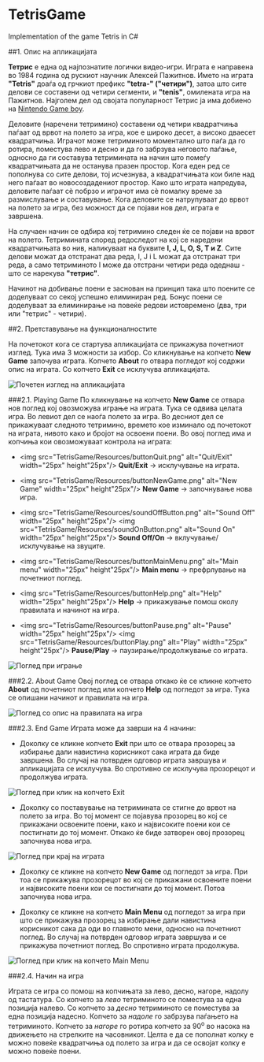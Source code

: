 ﻿TetrisGame
===================

Implementation of the game Tetris in C#




##1. Опис на апликацијата

**Тетрис** е една од најпознатите логички видео-игри. Играта е направена во 1984 година од рускиот научник Алексей Пажитнов. Името на играта **"Tetris"** доаѓа од грчкиот префикс **"tetra-" ("четири")**, затоа што сите делови се составени од четири сегменти, и **"tenis"**, омилената игра на Пажитнов. Најголем дел од својата популарност Тетрис ја има добиено на [Nintendo Game boy](https://en.wikipedia.org/wiki/Game_Boy).

Деловите (наречени тетримино) составени од четири квадратчиња паѓаат од врвот на полето за игра, кое е широко десет, а високо дваесет квадратчиња. Играчот може тетриминото моментално што паѓа да го ротира, поместува лево и десно и да го забрзува неговото паѓање, односно да ги составува тетримината на начин што помеѓу квадратчињата да не останува празен простор. 
Кога еден ред се пополнува со сите делови, тој исчезнува, а квадратчињата кои биле над него паѓаат во новосоздадениот простор. 
Како што играта напредува, деловите паѓаат сè побрзо и играчот има сè помалку време за размислување и составување. Кога деловите се натрупуваат до врвот на полето за игра, без можност да се појави нов дел, играта е завршена.


На случаен начин се одбира кој тетримино следен ќе се појави на врвот на полето. Тетримината според редоследот на кој се наредени квадратчињата во нив, наликуваат на буквите **I, J, L, O, S, T и Z**. Сите делови можат да отстранат два реда, I, J i L можат да отстранат три реда, а само тетриминото I може да отстрани четири реда одеднаш - што се нарекува **"тетрис"**. 

Начинот на добивање поени е заснован на принцип така што поените се доделуваат со секој успешно елиминиран ред. Бонус поени се доделуваат за елиминирање на повеќе редови истовремено (два, три или "тетрис" - четири).

##2. Претставување на функционалностите

На почетокот кога се стартува апликацијата се прикажува почетниот изглед. Тука има 3 можности за избор. Со кликнување на копчето **New Game** започува играта. Копчето **About** го отвара погледот кој содржи опис на играта. Со копчето **Exit** се исклучува апликацијата.

![Почетен изглед на апликацијата](Images/InitialView.jpg)

###2.1. Playing Game
По кликнување на копчето **New Game** се отвара нов поглед кој овозможува играње на играта. Тука се одвива целата игра. Во левиот дел се наоѓа полето за игра. Во десниот дел се прикажуваат следното тетримино, времето кое изминало од почетокот на играта, нивото како и бројот на освоени поени. Во овој поглед има и копчиња кои овозможуваат контрола на играта:

- <img src="TetrisGame/Resources/buttonQuit.png" alt="Quit/Exit" width="25px" height"25px"/> **Quit/Exit** -> исклучување на играта.

- <img src="TetrisGame/Resources/buttonNewGame.png" alt="New Game" width="25px" height"25px"/> **New Game** -> започнување нова игра.

- <img src="TetrisGame/Resources/soundOffButton.png" alt="Sound Off" width="25px" height"25px"/> <img src="TetrisGame/Resources/soundOnButton.png" alt="Sound On" width="25px" height"25px"/> **Sound Off/On** -> вклучување/исклучување на звуците.

- <img src="TetrisGame/Resources/buttonMainMenu.png" alt="Main menu" width="25px" height"25px"/> **Main menu** -> префрлување на почетниот поглед.

- <img src="TetrisGame/Resources/buttonHelp.png" alt="Help" width="25px" height"25px"/> **Help** -> прикажување помош околу правилата и начинот на игра.

- <img src="TetrisGame/Resources/buttonPause.png" alt="Pause" width="25px" height"25px"/> <img src="TetrisGame/Resources/buttonPlay.png" alt="Play" width="25px" height"25px"/> **Pause/Play** -> паузирање/продолжување со играта.

![Поглед при играње](Images/PlayGameView.jpg)

###2.2. About Game
Овој поглед се отвара откако ќе се кликне копчето **About** од почетниот поглед или копчето **Help** од погледот за игра. Тука се опишани начинот и правилата на игра.

![Поглед со опис на правилата на игра](Images/AboutView.jpg)

###2.3. End Game
Играта може да заврши на 4 начини:

- Доколку се кликне копчето **Exit** при што се отвара прозорец за избирање дали навистина корисникот сака играта да биде завршена. Во случај на потврден одговор играта завршува и апликацијата се исклучува. Во спротивно се исклучува прозорецот и продолжува играта.

 ![Поглед при клик на копчето Exit](Images/QuitDialog.jpg)

- Доколку со поставување на тетримината се стигне до врвот на полето за игра. Во тој момент се појавува прозорец во кој се прикажани освоените поени, како и највисоките поени кои се постигнати до тој момент. Откако ќе биде затворен овој прозорец започнува нова игра.
 
 ![Поглед при крај на играта](Images/HighScoreDialog.jpg)

-  Доколку се кликне на копчето **New Game** од погледот за игра. При тоа се прикажува прозорецот во кој се прикажани освоените поени и највисоките поени кои се постигнати до тој момент. Потоа започнува нова игра.

- Доколку се кликне на копчето **Main Menu** од погледот за игра при што се прикажува прозорец за избирање дали навистина корисникот сака да оди во главното мени, односно на почетниот поглед. Во случај на потврден одговор играта завршува и се прикажува почетниот поглед. Во спротивно играта продолжува.

 ![Поглед при клик на копчето Main Menu](Images/QuitGameDialog.jpg)

###2.4. Начин на игра

Играта се игра со помош на копчињата за лево, десно, нагоре, надолу од тастатура. Со копчето за *лево* тетриминото се поместува за една позиција налево. Со копчето за *десно* тетриминото се поместува за една позиција надесно. Копчето за *надоле* го забрзува паѓањето на тетриминото. Копчето за *нагоре* го ротира копчето за 90<sup>o</sup> во насока на движењето на стрелките на часовникот. Целта е да се пополнат колку е можно повеќе квадратчиња од полето за игра и да се освојат колку е можно повеќе поени.
